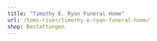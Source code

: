 ```yaml
---
title: "Timothy E. Ryan Funeral Home"
url: /toms-river/timothy-e-ryan-funeral-home/
shop: Bestattungen
---
```

